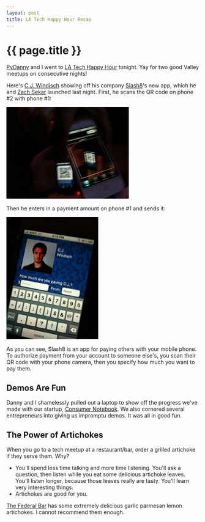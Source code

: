 ```yaml
---
layout: post
title: LA Tech Happy Hour Recap
---
```


{{ page.title }}
================

[PyDanny](http://pydanny.com) and I went to [LA Tech Happy Hour](http://www.meetup.com/LA-Tech-Happy-Hour/) tonight.  Yay for two good Valley meetups on consecutive nights!

Here's [C.J. Windisch](http://twitter.com/slashcj) showing off his company [Slash8](http://slash-8.com)'s new app, which he and [Zach Sekar](http://twitter.com/slashzach) launched last night.  First, he scans the QR code on phone #2 with phone #1:

![Slash8 Mobile Payments App - Scanning QR Codes](/img/blog/slash8-scanning-qr-codes.jpg)

Then he enters in a payment amount on phone #1 and sends it:

![Slash8 Mobile Payments App - Making Payment](/img/blog/slash8-cj-making-payment.jpg)

As you can see, Slash8 is an app for paying others with your mobile phone.  To authorize payment from your account to someone else's, you scan their QR code with your phone camera, then you specify how much you want to pay them.

Demos Are Fun
-------------

Danny and I shamelessly pulled out a laptop to show off the progress we've made with our startup, [Consumer Notebook](http://consumernotebook.com).  We also cornered several entrepreneurs into giving us impromptu demos.  It was all in good fun.

The Power of Artichokes
-----------------------

When you go to a tech meetup at a restaurant/bar, order a grilled artichoke if they serve them.  Why?

* You'll spend less time talking and more time listening.  You'll ask a question, then listen while you eat some delicious artichoke leaves.  You'll listen longer, because those leaves really are tasty.  You'll learn very interesting things.
* Artichokes are good for you.

[The Federal Bar](http://thefederalbar.com) has some extremely delicious garlic parmesan lemon artichokes.  I cannot recommend them enough.
